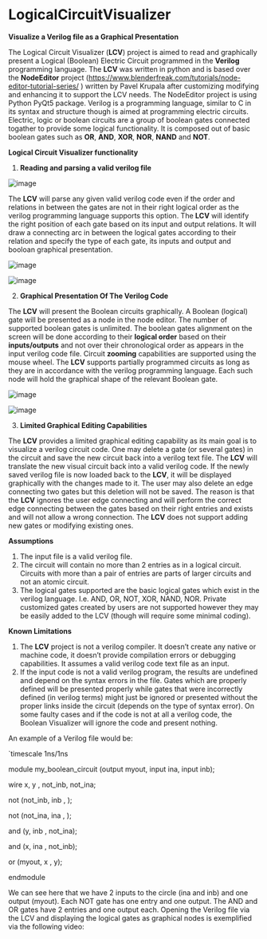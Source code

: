 # LogicalCircuitVisualizer
**Visualize a Verilog file as a Graphical Presentation**
 
The Logical Circuit Visualizer (**LCV**) project is aimed to read and graphically present a Logical (Boolean) Electric Circuit programmed in the **Verilog** programming language.
The **LCV** was written in python and is based over the **NodeEditor** project (https://www.blenderfreak.com/tutorials/node-editor-tutorial-series/ ) written by Pavel Krupala after customizing modifying and enhancing it to support the LCV needs.
The NodeEditor project is using Python PyQt5 package. 
Verilog is a programming language, similar to C in its syntax and structure though is aimed at programming electric circuits. Electric, logic or boolean circuits are a group of boolean gates connected togather to provide some logical functionality. It is composed out of basic boolean gates such as **OR**, **AND**, **XOR**, **NOR**, **NAND** and **NOT**.

**Logical Circuit Visualizer functionality**
1.	**Reading and parsing a valid verilog file**

![image](https://user-images.githubusercontent.com/62829168/176267670-3f2fb0d4-e052-4379-a39b-83af89d3db4f.png)


The **LCV** will parse any given valid verilog code even if the order and relations in between the gates are not in their right logical order as the verilog programming language supports this option.
The **LCV** will identify the right position of each gate based on its input and output relations.
It will draw a connecting arc in between the logical gates according to their relation and specify the type of each gate, its inputs and output and booloan graphical presentation.

![image](https://user-images.githubusercontent.com/62829168/176267946-1815852c-380c-44d1-8604-c3688fcd9f25.png)

![image](https://user-images.githubusercontent.com/62829168/176268054-417d7949-2f76-488d-bdc7-57eefcf69b9e.png)


2.	**Graphical Presentation Of The Verilog Code**

The **LCV** will present the Boolean circuits graphically. A Boolean (logical) gate will be presented as a node in the node editor.
The number of supported boolean gates is unlimited.
The boolean gates alignment on the screen will be done according to their **logical order** based on their **inputs/outputs** and not over their chronological order as appears in the input verilog code file.
Circuit **zooming** capabilities are supported using the mouse wheel.
The **LCV** supports partially programmed circuits as long as they are in accordance with the verilog programming language.
Each such node will hold the graphical shape of the relevant Boolean gate.

![image](https://user-images.githubusercontent.com/62829168/176268303-064d2f16-e42a-461f-ad1a-99006cb0b461.png)


![image](https://user-images.githubusercontent.com/62829168/176268369-7740d678-9817-47db-98c5-28b96ee85c7e.png)


3.	**Limited Graphical Editing Capabilities**

The **LCV** provides a limited graphical editing capability as its main goal is to visualize a verilog circuit code. One may delete a gate (or several gates) in the circuit and save the new circuit back into a verilog text file.
The **LCV** will translate the new visual circuit back into a valid verilog code.
If the newly saved verilog file is now loaded back to the **LCV**, it will be displayed graphically with the changes made to it.
The user may also delete an edge connecting two gates but this deletion will not be saved. The reason is that the **LCV** ignores the user edge connecting and will perform the correct edge connecting between the gates based on their right entries and exists and will not allow a wrong connection.
The **LCV** does not support adding new gates or modifying existing ones.

**Assumptions**
1.	The input file is a valid verilog file.
2.	The circuit will contain no more than 2 entries as in a logical circuit. Circuits with more than a pair of entries are parts of larger circuits and not an atomic circuit.
3.	The logical gates supported are the basic logical gates which exist in the verilog language. I.e. AND, OR, NOT, XOR, NAND, NOR. Private customized gates created by users are not supported however they may be easily added to the LCV (though will require some minimal coding).

**Known Limitations**
1.	The **LCV** project is not a verilog compiler. It doesn’t create any native or machine code, it doesn’t provide compilation errors or debugging capabilities.
It assumes a valid verilog code text file as an input.
2.	If the input code is not a valid verilog program, the results are undefined and depend on the syntax errors in the file. Gates which are properly defined will be presented properly while gates that were incorrectly defined (in verilog terms)  might just be ignored or presented without the proper links inside the circuit (depends on the type of syntax error).
On some faulty cases and if the code is not at all a verilog code, the Boolean Visualizer will ignore the code and present nothing.


An example of a Verilog file would be:

`timescale 1ns/1ns

module my_boolean_circuit (output myout, input ina, input inb);

  wire x, y , not_inb, not_ina;
  
  not (not_inb, inb , );
  
  not (not_ina, ina , );
  
  and (y, inb , not_ina);
  
  and (x, ina , not_inb);
  
  or (myout, x , y);
  
endmodule

We can see here that we have 2 inputs to the circle (ina and inb) and one output (myout).
Each NOT gate has one entry and one output.
The AND and OR gates have 2 entries and one output each.
Opening the Verilog file via the LCV and displaying the logical gates as graphical nodes is exemplified via the following video:






